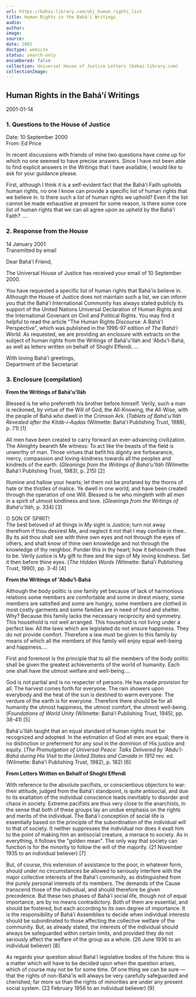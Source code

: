 ```yaml
---
url: https://bahai-library.com/uhj_human_rights_list
title: Human Rights in the Bahá'í Writings
audio: 
author: 
image: 
source: 
date: 2001
doctype: website
status: search-only
encumbered: false
collection: Universal House of Justice Letters (bahai-library.com)
collectionImage: 
---
```



## Human Rights in the Bahá'í Writings

2001-01-14


### 1\. Questions to the House of Justice

Date: 10 September 2000  
From: Ed Price

In recent discussions with friends of mine two questions have come up for which no one seemed to have precise answers. Since I have not been able to find explicit answers in the Writings that I have available, I would like to ask for your guidance please.

First, although I think it is a self-evident fact that the Bahá'í Faith upholds human rights, no one I know can provide a specific list of human rights that we believe in. Is there such a list of human rights we uphold? Even if the list cannot be made exhaustive at present for some reason, is there some core list of human rights that we can all agree upon as upheld by the Bahá'í Faith? ....

### 2\. Response from the House

14 January 2001  
Transmitted by email

Dear Bahá'í Friend,

The Universal House of Justice has received your email of 10 September 2000.

You have requested a specific list of human rights that Bahá'ís believe in. Although the House of Justice does not maintain such a list, we can inform you that the Bahá'í International Community has always stated publicly its support of the United Nations Universal Declaration of Human Rights and the International Covenant on Civil and Political Rights. You may find it helpful to read the article "The Human Rights Discourse: A Bahá'í Perspective", which was published in the 1996-97 edition of _The Bahá'í World._ As requested, we are providing an enclosure with extracts on the subject of human rights from the Writings of Bahá'u'lláh and 'Abdu'l-Bahá, as well as letters written on behalf of Shoghi Effendi. ...

With loving Bahá'í greetings,  
Department of the Secretariat

### 3\. Enclosure (compilation)

**From the Writings of Bahá'u'lláh**

Blessed is he who preferreth his brother before himself. Verily, such a man is reckoned, by virtue of the Will of God, the All-Knowing, the All-Wise, with the people of Bahá who dwell in the Crimson Ark. (_Tablets of Bahá'u'lláh Revealed after the Kitáb-i-Aqdas_ (Wilmette: Bahá'í Publishing Trust, 1988), p. 71) \[1\]

All men have been created to carry forward an ever-advancing civilization. The Almighty beareth Me witness: To act like the beasts of the field is unworthy of man. Those virtues that befit his dignity are forbearance, mercy, compassion and loving-kindness towards all the peoples and kindreds of the earth. (_Gleanings from the Writings of Bahá'u'lláh_ (Wilmette: Bahá'í Publishing Trust, 1983), p. 215) \[2\]

Illumine and hallow your hearts; let them not be profaned by the thorns of hate or the thistles of malice. Ye dwell in one world, and have been created through the operation of one Will. Blessed is he who mingleth with all men in a spirit of utmost kindliness and love. (_Gleanings from the Writings of Bahá'u'lláh,_ p. 334) \[3\]

O SON OF SPIRIT!  
The best beloved of all things in My sight is Justice; turn not away therefrom if thou desirest Me, and neglect it not that I may confide in thee.. By its aid thou shalt see with thine own eyes and not through the eyes of others, and shalt know of thine own knowledge and not through the knowledge of thy neighbor. Ponder this in thy heart; how it behooveth thee to be. Verily justice is My gift to thee and the sign of My loving kindness. Set it then before thine eyes. (_The Hidden Words_ (Wilmette: Bahá'í Publishing Trust, 1990), pp. 3-4) \[4\]

**From the Writings of 'Abdu'l-Bahá**

Although the body politic is one family yet because of lack of harmonious relations some members are comfortable and some in direst misery, some members are satisfied and some are hungry, some members are clothed in most costly garments and some families are in need of food and shelter. Why? Because this family lacks the necessary reciprocity and symmetry. This household is not well arranged. This household is not living under a perfect law. All the laws which are legislated do not ensure happiness. They do not provide comfort. Therefore a law must be given to this family by means of which all the members of this family will enjoy equal well-being and happiness....

First and foremost is the principle that to all the members of the body politic shall be given the greatest achievements of the world of humanity. Each one shall have the utmost welfare and well-being....

God is not partial and is no respecter of persons. He has made provision for all. The harvest comes forth for everyone. The rain showers upon everybody and the heat of the sun is destined to warm everyone. The verdure of the earth is for everyone. Therefore there should be for all humanity the utmost happiness, the utmost comfort, the utmost well-being. (_Foundations of World Unity_ (Wilmette: Bahá'í Publishing Trust, 1945), pp. 38-41) \[5\]

Bahá'u'lláh taught that an equal standard of human rights must be recognized and adopted. In the estimation of God all men are equal; there is no distinction or preferment for any soul in the dominion of His justice and equity. (_The Promulgation of Universal Peace: Talks Delivered by 'Abdu'l-Bahá during His Visit to the United States and Canada in 1912_ rev. ed. (Wilmette: Bahá'í Publishing Trust, 1982), p. 182) \[6\]

**From Letters Written on Behalf of Shoghi Effendi**

With reference to the absolute pacifists, or conscientious objectors to war: their attitude, judged from the Bahá'í standpoint, is quite antisocial, and due to its exaltation of the individual conscience leads inevitably to disorder and chaos in society. Extreme pacifists are thus very close to the anarchists, in the sense that both of these groups lay an undue emphasis on the rights and merits of the individual. The Bahá'í conception of social life is essentially based on the principle of the subordination of the individual will to that of society. It neither suppresses the individual nor does it exalt him to the point of making him an antisocial creature, a menace to society. As in everything, it follows the "golden mean". The only way that society can function is for the minority to follow the will of the majority. (21 November 1935 to an individual believer) \[7\]

But, of course, this extension of assistance to the poor, in whatever form, should under no circumstances be allowed to seriously interfere with the major collective interests of the Bahá'í community, as distinguished from the purely personal interests of its members. The demands of the Cause transcend those of the individual, and should therefore be given precedence. But these two phases of Bahá'í social life, though not of equal importance, are by no means contradictory. Both of them are essential, and should be fostered, but each according to its own degree of importance. It is the responsibility of Bahá'í Assemblies to decide when individual interests should be subordinated to those affecting the collective welfare of the community. But, as already stated, the interests of the individual should always be safeguarded within certain limits, and provided they do not seriously affect the welfare of the group as a whole. (26 June 1936 to an individual believer) \[8\]

As regards your question about Bahá'í legislative bodies of the future: this is a matter which will have to be decided upon when the question arises, which of course may not be for some time. Of one thing we can be sure — that the rights of non-Bahá'ís will always be very carefully safeguarded and cherished; far more so than the rights of minorities are under any present social system. (22 February 1956 to an individual believer) \[9\]